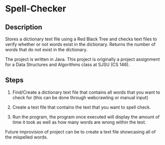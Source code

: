 # Spell-Checker
## Description
Stores a dictionary text file using a Red Black Tree and checks text files to verify whether or not words exist in the dictionary. Returns the number of words that do not exist in the dictionary.

The project is written in Java.
This project is originally a project assignment for a Data Structures and Algorithms class at SJSU (CS 146).

## Steps
1. Find/Create a dictionary text file that contains all words that you want to check for (this can be done through webcrawling or manual input)

2. Create a text file that contains the text that you want to spell check.

3. Run the program, the program once executed will display the amount of time it took as well as how many words are wrong within the text. 

Future improvision of project can be to create a text file showcasing all of the mispelled words.
